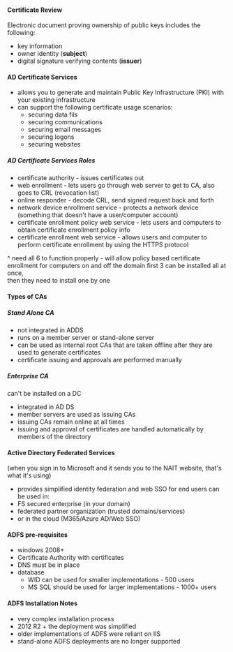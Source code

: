 #### Certificate Review
Electronic document proving ownership of public keys
includes the following:
- key information
- owner identity (**subject**)
- digital signature verifying contents (**issuer**)
#### AD Certificate Services
- allows you to generate and maintain Public Key Infrastructure (PKI) with your existing infrastructure
- can support the following certificate usage scenarios:
	- securing data fils
	- securing communications
	- securing email messages
	- securing logons
	- securing websites
##### AD Certificate Services Roles
- certificate authority - issues certificates out
- web enrollment - lets users go through web server to get to CA, also goes to CRL (revocation list)
- online responder - decode CRL, send signed request back and forth
- network device enrollment service - protects a network device (something that doesn't have a user/computer account)
- certificate enrollment policy web service - lets users and computers to obtain certificate enrollment policy info
- certificate enrollment web service - allows users and computer to perform certificate enrollment by using the HTTPS protocol

^ need all 6 to function properly - will allow policy based certificate enrollment for computers on and off the domain
first 3 can be installed all at once,  
then they need to install one by one

#### Types of CAs
##### Stand Alone CA
- not integrated in ADDS
- runs on a member server or stand-alone server
- can be used as internal root CAs that are taken offline after they are used to generate certificates
- certificate issuing and approvals are performed manually
##### Enterprise CA
can't be installed on a DC
- integrated in AD DS
- member servers are used as issuing CAs
- issuing CAs remain online at all times
- issuing and approval of certificates are handled automatically by members of the directory

#### Active Directory Federated Services
(when you sign in to Microsoft and it sends you to the NAIT website, that's what it's using)
- provides simplified identity federation and web SSO for end users
can be used in:
- FS secured enterprise (in your domain)
- federated partner organization (trusted domains/services)
- or in the cloud (M365/Azure AD/Web SSO)
#### ADFS pre-requisites
- windows 2008+
- Certificate Authority with certificates
- DNS must be in place
- database
	- WID can be used for smaller implementations - 500 users
	- MS SQL should be used for larger implementations - 1000+ users
#### ADFS Installation Notes
- very complex installation process
- 2012 R2 + the deployment was simplified
- older implementations of ADFS were reliant on IIS
- stand-alone ADFS deployments are no longer supported